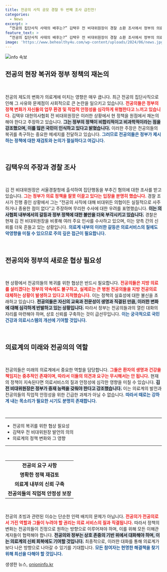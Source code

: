 ```yaml
---
title: 전공의 사직 공모 경찰 두 번째 조사 급진전!
categories:
  - News
excerpt: >
  “전공의 집단사직 사태의 배후는?” 김택우 전 비대위원장이 경찰 소환 조사에서 정부의 의료정책을 강하게 비판하며, 전공의들의 현장 복귀를 위한 원점 재논의 필요성을 주장했습니다.
feature_text: >
  “전공의 집단사직 사태의 배후는?” 김택우 전 비대위원장이 경찰 소환 조사에서 정부의 의료정책을 강하게 비판하며, 전공의들의 현장 복귀를 위한 원점 재논의 필요성을 주장했습니다.
image: 'https://www.behealthy4u.com/wp-content/uploads/2024/06/news.jpg'
---
```


<p><img src="https://www.behealthy4u.com/wp-content/uploads/2024/06/news.jpg" alt="info 속보" /></p>

<h2 data-ke-size="size26">전공의 현장 복귀와 정부 정책의 재논의</h2>

<p data-ke-size="size16">&nbsp;</p>

<p>전공의 제도의 변화가 의료계에 미치는 영향은 매우 큽니다. 최근 전공의 집단사직으로 인해 그 사유와 문제점이 사회적으로 큰 논란을 일으키고 있습니다. <b><span style="color: #ee2323;">전공의들은 정부의 정책 변화가 자신들의 업무 환경 및 직업적 안정성을 심각하게 위협한다고 느끼고 있습니다.</span></b> 김택우 대한의사협회 전 비대위원장은 이러한 상황에서 현 정책을 원점에서 재논의해야 한다고 주장하고 있습니다. <b><span style="background-color: #21538527;">그는 정부의 정책이 비합리적이고 비과학적이라는 점을 강조했으며, 이를 많은 국민이 인식하고 있다고 밝혔습니다.</span></b> 이러한 주장은 전공의들의 복귀를 촉구하는 중요한 메세지를 전달하고 있습니다. <b><span style="color: #1a5490;">그러므로 전공의들은 정부가 제시하는 정책에 대한 재검토와 논의가 절실하다고 여깁니다.</span></b></p>

<p data-ke-size="size16">&nbsp;</p>

<h2 data-ke-size="size26">김택우의 주장과 경찰 조사</h2>

<p data-ke-size="size16">&nbsp;</p>

<p>김 전 비대위원장은 서울경찰청에 출석하여 집단행동을 부추긴 혐의에 대한 조사를 받고 있습니다. <b><span style="color: #ee2323;">그는 정부가 의료 정책을 잘못 이끌고 있다는 입장을 분명히 했습니다.</span></b> 경찰 조사가 진행 중인 상황에서 그는 “전공의 사직에 대해 비대위든 의협이든 실질적으로 사주하거나 종용한 점이 없다”고 주장하며 무리한 수사에 대한 우려를 표명했습니다. <b><span style="background-color: #21538527;">이는 의사협회 내부에서의 갈등과 정부 정책에 대한 불만을 더욱 부각시키고 있습니다.</span></b> 경찰은 현재 김 전 비대위원장을 비롯해 여러 주요 인사를 수사하고 있으며, 이는 양측 간의 신뢰를 더욱 흔들고 있는 상황입니다. <b><span style="color: #1a5490;">의료계 내부의 이러한 갈등은 의료서비스의 질에도 악영향을 미칠 수 있으므로 주의 깊은 접근이 필요합니다.</span></b></p>

<p data-ke-size="size16">&nbsp;</p>

<h2 data-ke-size="size26">전공의와 정부의 새로운 협상 필요성</h2>

<p data-ke-size="size16">&nbsp;</p>

<p>현 상황에서 전공의들의 복귀를 위한 협상은 반드시 필요합니다. <b><span style="color: #ee2323;">전공의들은 지방 의료를 살리겠다는 정부의 약속에도 불구하고, 실제로는 큰 병원 전공의들을 지방 전공의로 대체하는 상황이 발생하고 있다고 지적했습니다.</span></b> 이는 정책의 실효성에 대한 불신을 초래하고 있습니다. <b><span style="background-color: #21538527;">전공의들은 자신의 교육과 전문성이 생명과 직결된 만큼, 이러한 변화에 대해 심각하게 반발하고 있는 상황입니다.</span></b> 따라서 정부는 전공의들과의 열린 대화의 자리를 마련해야 하며, 상호 신뢰를 구축하는 것이 급선무입니다. <b><span style="color: #1a5490;">이는 궁극적으로 국민 건강과 의료시스템의 개선에 기여할 것입니다.</span></b></p>

<p data-ke-size="size16">&nbsp;</p>

<h2 data-ke-size="size26">의료계의 미래와 전공의의 역할</h2>

<p data-ke-size="size16">&nbsp;</p>

<p>전공의들은 미래의 의료계에서 중요한 역할을 담당합니다. <b><span style="color: #ee2323;">그들은 환자의 생명과 건강을 책임지는 중추적인 존재이며, 따라서 이들의 의견과 요구는 무시해서는 안 됩니다.</span></b> 현재의 정책이 지속된다면 의료서비스의 질과 안정성에 심각한 영향을 미칠 수 있습니다. <b><span style="background-color: #21538527;">김 전 비대위원장은 정부가 중재 능력을 갖춰야 한다고 강조했습니다.</span></b> 이는 의료계의 발전과 전공의들의 직업적 안정성을 위한 긴급한 과제가 아닐 수 없습니다. <b><span style="color: #1a5490;">따라서 때로는 강하게 내는 목소리가 필요한 시기도 분명히 존재합니다.</span></b></p>

<p data-ke-size="size16">&nbsp;</p>

<hr />

<ul>
    <li>전공의 복귀를 위한 협상 필요성</li>
    <li>김택우 전 비대위원장 발언의 의의</li>
    <li>의료계의 정책 변화와 그 영향</li>
</ul>

<hr />

<p data-ke-size="size16">&nbsp;</p> 

<table>
    <tr>
        <td style="text-align: center; height: 17px;"><b>전공의 요구 사항</b></td>
    </tr>
    <tr>
        <td style="text-align: center; height: 17px;"><b>명확한 정책 재검토</b></td>
    </tr>
    <tr>
        <td style="text-align: center; height: 17px;"><b>의료계 내부의 신뢰 구축</b></td>
    </tr>
    <tr>
        <td style="text-align: center; height: 17px;"><b>전공의들의 직업적 안정성 보장</b></td>
    </tr>
</table>

<p data-ke-size="size16">&nbsp;</p>

<p>전공의 초빙과 관련된 이슈는 단순한 인력 배치의 문제가 아닙니다. <b><span style="color: #ee2323;">전공의가 전공의로서 가진 역할과 그들이 누려야 할 권리는 의료 서비스의 질과 직결됩니다.</span></b> 따라서 정책의 변화는 전공의들이 진정으로 원하는 방향으로 이루어져야 하며, 이를 위해 모든 이해관계자들이 협력해야 합니다. <b><span style="background-color: #21538527;">전공의와 정부는 상호 존중의 기반 위에서 대화해야 하며, 이는 의료계의 신뢰 회복에도 기여할 것입니다.</span></b> 최종적으로, 이러한 대화를 통해 의료계가 보다 나은 방향으로 나아갈 수 있기를 기대합니다. <b><span style="color: #1a5490;">모든 참여자는 현명한 해결책을 찾기 위해 최선을 다해야 할 것입니다.</span></b></p>
생생한 뉴스, <a href="https://onioninfo.kr" rel="dofollow">onioninfo.kr</a>


